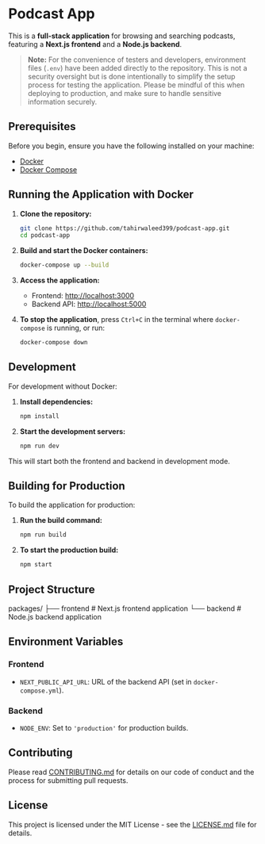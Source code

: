 
# Podcast App

This is a **full-stack application** for browsing and searching podcasts, featuring a **Next.js frontend** and a **Node.js backend**.

> **Note:** For the convenience of testers and developers, environment files (`.env`) have been added directly to the repository. This is not a security oversight but is done intentionally to simplify the setup process for testing the application. Please be mindful of this when deploying to production, and make sure to handle sensitive information securely.

## Prerequisites

Before you begin, ensure you have the following installed on your machine:

- [Docker](https://www.docker.com/)
- [Docker Compose](https://docs.docker.com/compose/)

## Running the Application with Docker

1. **Clone the repository:**
    ```bash
    git clone https://github.com/tahirwaleed399/podcast-app.git
    cd podcast-app
    ```

2. **Build and start the Docker containers:**
    ```bash
    docker-compose up --build
    ```

3. **Access the application:**
    - Frontend: [http://localhost:3000](http://localhost:3000)
    - Backend API: [http://localhost:5000](http://localhost:5000)

4. **To stop the application**, press `Ctrl+C` in the terminal where `docker-compose` is running, or run:
    ```bash
    docker-compose down
    ```

## Development

For development without Docker:

1. **Install dependencies:**
    ```bash
    npm install
    ```

2. **Start the development servers:**
    ```bash
    npm run dev
    ```

This will start both the frontend and backend in development mode.

## Building for Production

To build the application for production:

1. **Run the build command:**
    ```bash
    npm run build
    ```

2. **To start the production build:**
    ```bash
    npm start
    ```

## Project Structure


packages/ ├── frontend # Next.js frontend application └── backend # Node.js backend application
## Environment Variables

### Frontend
- `NEXT_PUBLIC_API_URL`: URL of the backend API (set in `docker-compose.yml`).

### Backend
- `NODE_ENV`: Set to `'production'` for production builds.

## Contributing

Please read [CONTRIBUTING.md](CONTRIBUTING.md) for details on our code of conduct and the process for submitting pull requests.

## License

This project is licensed under the MIT License - see the [LICENSE.md](LICENSE.md) file for details.
